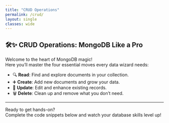 ```yaml
---
title: "CRUD Operations"
permalink: /crud/
layout: single
classes: wide
---
```


## 🛠️✨ CRUD Operations: MongoDB Like a Pro

Welcome to the heart of MongoDB magic!  
Here you’ll master the four essential moves every data wizard needs:

- 🔍 **Read**: Find and explore documents in your collection.
- ➕ **Create**: Add new documents and grow your data.
- 📝 **Update**: Edit and enhance existing records.
- 🗑️ **Delete**: Clean up and remove what you don’t need.

---

Ready to get hands-on?  
Complete the code snippets below and watch your database skills level up!
